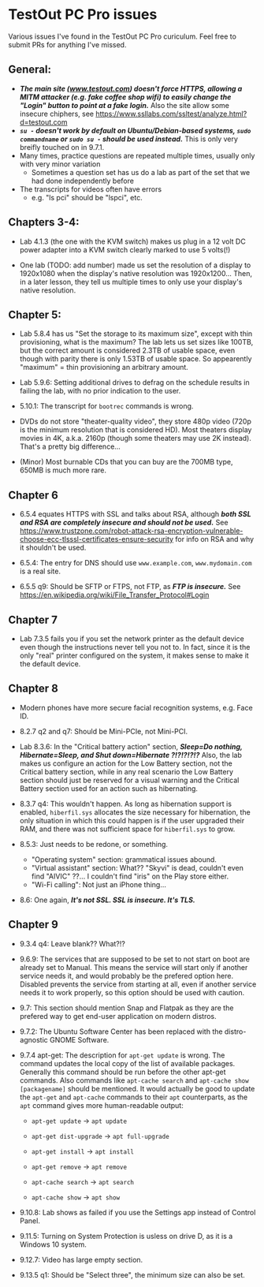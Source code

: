 # TestOut PC Pro issues

Various issues I've found in the TestOut PC Pro curiculum.  Feel free to submit PRs for anything I've missed.

## General:

- __*The main site (www.testout.com) doesn't force HTTPS, allowing a MITM attacker (e.g. fake coffee shop wifi) to easily change the "Login" button to point at a fake login.*__  Also the site allow some insecure chiphers, see https://www.ssllabs.com/ssltest/analyze.html?d=testout.com
- __*`su -` doesn't work by default on Ubuntu/Debian-based systems, `sudo commandname` or `sudo su -` should be used instead.*__  This is only very breifly touched on in 9.7.1.
- Many times, practice questions are repeated multiple times, usually only with very minor variation
  - Sometimes a question set has us do a lab as part of the set that we had done independently before
- The transcripts for videos often have errors
  - e.g. "ls pci" should be "lspci", etc.

## Chapters 3-4:

- Lab 4.1.3 (the one with the KVM switch) makes us plug in a 12 volt DC power adapter into a KVM switch clearly marked to use 5 volts(!)

- One lab (TODO: add number) made us set the resolution of a display to 1920x1080 when the display's native resolution was 1920x1200... Then, in a later lesson, they tell us multiple times to only use your display's native resolution.

## Chapter 5:

- Lab 5.8.4 has us "Set the storage to its maximum size", except with thin provisioning, what is the maximum?  The lab lets us set sizes like 100TB, but the correct amount is considered 2.3TB of usable space, even though with parity there is only 1.53TB of usable space.  So appearently "maximum" = thin provisioning an arbitrary amount.

- Lab 5.9.6: Setting additional drives to defrag on the schedule results in failing the lab, with no prior indication to the user.

- 5.10.1: The transcript for `bootrec` commands is wrong.

- DVDs do not store "theater-quality video", they store 480p video (720p is the minimum resolution that is considered HD).  Most theaters display movies in 4K, a.k.a. 2160p (though some theaters may use 2K instead).  That's a pretty big difference...

- (Minor) Most burnable CDs that you can buy are the 700MB type, 650MB is much more rare.

## Chapter 6

- 6.5.4 equates HTTPS with SSL and talks about RSA, although __*both SSL and RSA are completely insecure and should not be used.*__ See https://www.trustzone.com/robot-attack-rsa-encryption-vulnerable-choose-ecc-tlsssl-certificates-ensure-security for info on RSA and why it shouldn't be used.

- 6.5.4: The entry for DNS should use `www.example.com`, `www.mydomain.com` is a real site.

- 6.5.5 q9: Should be SFTP or FTPS, not FTP, as __*FTP is insecure.*__  See https://en.wikipedia.org/wiki/File_Transfer_Protocol#Login

## Chapter 7

- Lab 7.3.5 fails you if you set the network printer as the default device even though the instructions never tell you not to.  In fact, since it is the only "real" printer configured on the system, it makes sense to make it the default device.

## Chapter 8

- Modern phones have more secure facial recognition systems, e.g. Face ID.

- 8.2.7 q2 and q7: Should be Mini-PCIe, not Mini-PCI.

- Lab 8.3.6: In the "Critical battery action" section, __*Sleep=Do nothing, Hibernate=Sleep, and Shut down=Hibernate ?!?!?!?!?*__  Also, the lab makes us configure an action for the Low Battery section, not the Critical battery section, while in any real scenario the Low Battery section should just be reserved for a visual warning and the Critical Battery section used for an action such as hibernating.

- 8.3.7 q4: This wouldn't happen.  As long as hibernation support is enabled, `hiberfil.sys` allocates the size necessary for hibernation, the only situation in which this could happen is if the user upgraded their RAM, and there was not sufficient space for `hiberfil.sys` to grow.

- 8.5.3: Just needs to be redone, or something.
  - "Operating system" section: grammatical issues abound.
  - "Virtual assistant" section: What?? "Skyvi" is dead, couldn't even find "AIVIC" ??... I couldn't find "iris" on the Play store either.
  - "Wi-Fi calling": Not just an iPhone thing...

- 8.6: One again, __*It's not SSL.  SSL is insecure.  It's TLS.*__

## Chapter 9

- 9.3.4 q4:  Leave blank??  What?!?

- 9.6.9: The services that are supposed to be set to not start on boot are already set to Manual.  This means the service will start only if another service needs it, and would probably be the prefered option here.  Disabled prevents the service from starting at all, even if another service needs it to work properly, so this option should be used with caution.

- 9.7: This section should mention Snap and Flatpak as they are the prefered way to get end-user application on modern distros.

- 9.7.2: The Ubuntu Software Center has been replaced with the distro-agnostic GNOME Software.

- 9.7.4 apt-get: The description for `apt-get update` is wrong.  The command updates the local copy of the list of available packages.  Generally this command should be run before the other apt-get commands.  Also commands like `apt-cache search` and `apt-cache show [packagename]` should be mentioned.  It would actually be good to update the `apt-get` and `apt-cache` commands to their `apt` counterparts, as the `apt` command gives more human-readable output:

  - `apt-get update`       -> `apt update`
  
  - `apt-get dist-upgrade` -> `apt full-upgrade`
  
  - `apt-get install`      -> `apt install`
  
  - `apt-get remove`       -> `apt remove`
  
  - `apt-cache search`     -> `apt search`
  
  - `apt-cache show`       -> `apt show`

- 9.10.8: Lab shows as failed if you use the Settings app instead of Control Panel.

- 9.11.5: Turning on System Protection is usless on drive D, as it is a Windows 10 system.

- 9.12.7: Video has large empty section.

- 9.13.5 q1: Should be "Select three", the minimum size can also be set.

